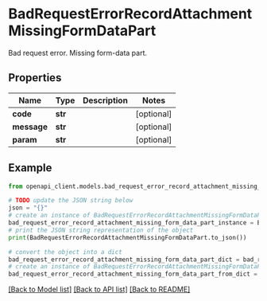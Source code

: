 # BadRequestErrorRecordAttachmentMissingFormDataPart

Bad request error. Missing form-data part.

## Properties

Name | Type | Description | Notes
------------ | ------------- | ------------- | -------------
**code** | **str** |  | [optional] 
**message** | **str** |  | [optional] 
**param** | **str** |  | [optional] 

## Example

```python
from openapi_client.models.bad_request_error_record_attachment_missing_form_data_part import BadRequestErrorRecordAttachmentMissingFormDataPart

# TODO update the JSON string below
json = "{}"
# create an instance of BadRequestErrorRecordAttachmentMissingFormDataPart from a JSON string
bad_request_error_record_attachment_missing_form_data_part_instance = BadRequestErrorRecordAttachmentMissingFormDataPart.from_json(json)
# print the JSON string representation of the object
print(BadRequestErrorRecordAttachmentMissingFormDataPart.to_json())

# convert the object into a dict
bad_request_error_record_attachment_missing_form_data_part_dict = bad_request_error_record_attachment_missing_form_data_part_instance.to_dict()
# create an instance of BadRequestErrorRecordAttachmentMissingFormDataPart from a dict
bad_request_error_record_attachment_missing_form_data_part_from_dict = BadRequestErrorRecordAttachmentMissingFormDataPart.from_dict(bad_request_error_record_attachment_missing_form_data_part_dict)
```
[[Back to Model list]](../README.md#documentation-for-models) [[Back to API list]](../README.md#documentation-for-api-endpoints) [[Back to README]](../README.md)


